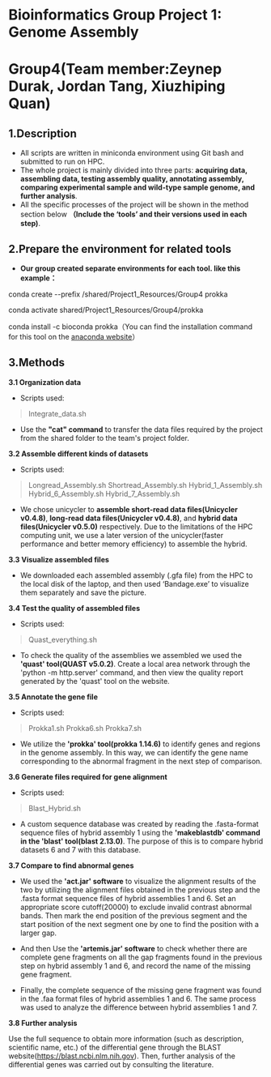 # Bioinformatics Group Project 1: Genome Assembly
# Group4(Team member:Zeynep Durak, Jordan Tang, Xiuzhiping Quan)
##  1.Description
- All scripts are written in miniconda environment using Git bash and submitted to run on HPC.
- The whole project is mainly divided into three parts: **acquiring data, assembling data, testing assembly quality, annotating assembly, comparing experimental sample and wild-type sample genome, and further analysis**.
- All the specific processes of the project will be shown in the method section below **（Include the ‘tools’ and their versions used in each step)**.
##  2.Prepare the environment for related tools

- **Our group created separate environments for each tool.
like this example：**

conda create  --prefix /shared/Project1_Resources/Group4 prokka

conda activate shared/Project1_Resources/Group4/prokka

conda install -c bioconda prokka（You can find the installation command for this tool on the [anaconda website](https://anaconda.org/bioconda/prokka)）
## 3.Methods
 **3.1 Organization data**

- Scripts used: 
>Integrate_data.sh
- Use the **"cat" command** to transfer the data files required by the project from the shared folder to the team's project folder. 

**3.2 Assemble different kinds of datasets**
- Scripts used: 
>Longread_Assembly.sh 
>Shortread_Assembly.sh
>Hybrid_1_Assembly.sh
>Hybrid_6_Assembly.sh
>Hybrid_7_Assembly.sh
- We chose unicycler to **assemble short-read data files(Unicycler v0.4.8)**, **long-read data files(Unicycler v0.4.8)**, and **hybrid data files(Unicycler v0.5.0)** respectively. Due to the limitations of the HPC computing unit, we use a later version of the unicycler(faster performance and better memory efficiency) to assemble the hybrid.

**3.3 Visualize assembled files**

- We downloaded each assembled assembly (.gfa file) from the HPC to the local disk of the laptop, and then used ‘Bandage.exe’ to visualize them separately and save the picture.

**3.4 Test the quality of assembled files**
- Scripts used: 
>Quast_everything.sh
- To check the quality of the assemblies we assembled we used the **'quast' tool(QUAST v5.0.2)**. Create a local area network through the 'python -m http.server' command, and then view the quality report generated by the 'quast' tool on the website.

**3.5 Annotate the gene file**
- Scripts used: 
>Prokka1.sh
>Prokka6.sh
>Prokka7.sh
- We utilize the **'prokka' tool(prokka 1.14.6)** to identify genes and regions in the genome assembly. In this way, we can identify the gene name corresponding to the abnormal fragment in the next step of comparison.

**3.6 Generate files required for gene alignment**
- Scripts used: 
>Blast_Hybrid.sh
- A custom sequence database was created by reading the .fasta-format sequence files of hybrid assembly 1 using the **'makeblastdb' command in the 'blast' tool(blast 2.13.0)**. The purpose of this is to compare hybrid datasets 6 and 7 with this database.

**3.7 Compare to find abnormal genes**

- We used the **'act.jar' software** to visualize the alignment results of the two by utilizing the alignment files obtained in the previous step and the .fasta format sequence files of hybrid assemblies 1 and 6. Set an appropriate score cutoff(20000) to exclude invalid contrast abnormal bands. Then mark the end position of the previous segment and the start position of the next segment one by one to find the position with a larger gap.

- And then Use the **'artemis.jar' software** to check whether there are complete gene fragments on all the gap fragments found in the previous step on hybrid assembly 1 and 6, and record the name of the missing gene fragment.

- Finally, the complete sequence of the missing gene fragment was found in the .faa format files of hybrid assemblies 1 and 6.  The same process was used to analyze the difference between hybrid assemblies 1 and 7.

**3.8 Further analysis**

Use the full sequence to obtain more information (such as description, scientific name, etc.) of the differential gene through the BLAST  website(https://blast.ncbi.nlm.nih.gov). Then, further analysis of the differential genes was carried out by consulting the literature.

